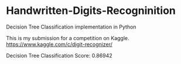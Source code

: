 # Handwritten-Digits-Recogninition
Decision Tree Classification implementation in Python

This is my submission for a competition on Kaggle.
https://www.kaggle.com/c/digit-recognizer/

Decision Tree Classification Score: 0.86942
